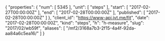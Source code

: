 {
  "properties": {
    "num": [
      5345
    ],
    "unit": [
      "steps"
    ],
    "start": [
      "2017-02-27T00:00:00Z"
    ],
    "end": [
      "2017-02-28T00:00:00Z"
    ],
    "published": [
      "2017-02-28T00:00:00Z"
    ]
  },
  "client_id": "https://www-api.jvt.me/fit",
  "date": "2017-02-28T00:00:00Z",
  "kind": "steps",
  "h": "h-measure",
  "slug": "2017/02/wb59f",
  "aliases": [
    "/mf2/3168a7b3-2f15-4a4f-92da-aa84a6c5ea16/"
  ]
}
